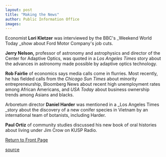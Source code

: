 ```yaml
---
layout: post
title: "Making the News"
author: Public Information Office
images:
---
```


Economist **Lori Kletzer** was interviewed by the BBC's _Weekend World Today _show about Ford Motor Company's job cuts.

**Jerry Nelson,** professor of astronomy and astrophysics and director of the Center for Adaptive Optics, was quoted in a _Los Angeles Times_ story about the advances in astronomy made possible by adaptive optics technology.

**Rob Fairlie** of economics says media calls come in flurries. Most recently, he has fielded calls from the _Chicago Sun Times_ about minority entrepreneurship, Bloomberg News about recent high unemployment rates among African Americans, and _USA Today_ about business ownership trends among Asians and blacks.  
  
Arboretum director **Daniel Harder** was mentioned in a _Los Angeles Times _story about the discovery of a new conifer species in Vietnam by an international team of botanists, including Harder.

**Paul Ortiz** of community studies discussed his new book of oral histories about living under Jim Crow on KUSP Radio.

[Return to Front Page][1]


[1]: ../../index.html

[source](http://www1.ucsc.edu/currents/01-02/02-04/makenews.html "Permalink to makenews")
